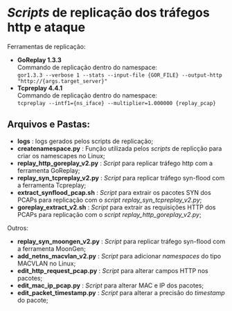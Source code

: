 # _Scripts_ de replicação dos tráfegos http e ataque

Ferramentas de replicação:  
- **GoReplay 1.3.3**  
Commando de replicação dentro do namespace:  
`gor1.3.3 --verbose 1 --stats --input-file {GOR_FILE} --output-http "http://{args.target_server}"`
- **Tcpreplay 4.4.1**  
Commando de replicação dentro do namespace:  
`tcpreplay --intf1={ns_iface} --multiplier=1.000000 {replay_pcap}`

## Arquivos e Pastas:  
- **logs** : logs gerados pelos scripts de replicação;
- **createnamespace.py** : Função utilizada pelos _scripts_ de replicção para criar os namescapes no Linux;
- **replay_http_goreplay_v2.py** : _Script_ para replicar tráfego http com a ferramenta GoReplay;
- **replay_syn_tcpreplay_v2.py** : _Script_ para replicar tráfego syn-flood com a ferramenta Tcpreplay;
- **extract_synflood_pcap.sh** : _Script_ para extrair os pacotes SYN dos PCAPs para replicação com o _script_ _replay_syn_tcpreplay_v2.py_;
- **goreplay_extract_v2.sh** : _Script_ para extrair as requisições HTTP dos PCAPs para replicação com o _script_ _replay_http_goreplay_v2.py_;

Outros:  
- **replay_syn_moongen_v2.py** : _Script_ para replicar tráfego syn-flood com a ferramenta MoonGen;
- **add_netns_macvlan_v2.py** : _Script_ para adicionar _namespaces_ do tipo MACVLAN no Linux;
- **edit_http_request_pcap.py** : _Script_ para alterar campos HTTP nos pacotes;
- **edit_mac_ip_pcap.py** : _Script_ para alterar MAC e IP dos pacotes;
- **edit_packet_timestamp.py** : _Script_ para alterar a precisão do _timestamp_ do pacote;



